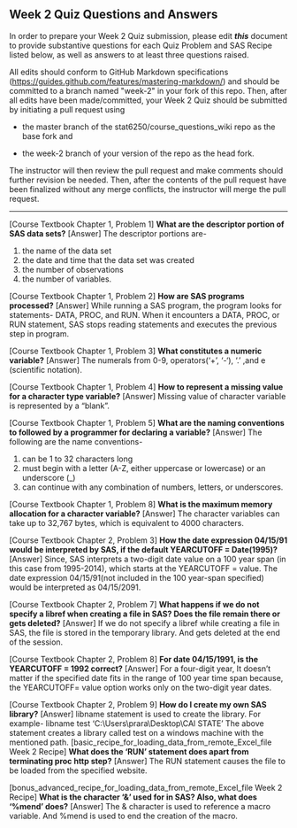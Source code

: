 
## Week 2 Quiz Questions and Answers

In order to prepare your Week 2 Quiz submission, please edit ***this*** document to provide substantive questions for each Quiz Problem and SAS Recipe listed below, as well as answers to at least three questions raised.

All edits should conform to GitHub Markdown specifications (https://guides.github.com/features/mastering-markdown/) and should be committed to a branch named "week-2" in your fork of this repo. Then, after all edits have been made/committed, your Week 2 Quiz should be submitted by initiating a pull request using

- the master branch of the stat6250/course_questions_wiki repo as the base fork and

- the week-2 branch of your version of the repo as the head fork.

The instructor will then review the pull request and make comments should further revision be needed. Then, after the contents of the pull request have been finalized without any merge conflicts, the instructor will merge the pull request.



********************************************************************************



[Course Textbook Chapter 1, Problem 1] **What are the descriptor portion of SAS data sets?** 
[Answer] The descriptor portions are- 
1. the name of the data set
2. the date and time that the data set was created
3. the number of observations
4. the number of variables.

[Course Textbook Chapter 1, Problem 2] **How are SAS programs processed?**
[Answer] While running a SAS program, the program looks for statements- DATA, PROC, and RUN. When it encounters a DATA, PROC, or RUN statement, SAS stops reading statements and executes the previous step in program. 

[Course Textbook Chapter 1, Problem 3] **What constitutes a numeric variable?**
[Answer] The numerals from 0-9, operators(‘+’, ‘-‘), ‘.’ ,and e (scientific notation).

[Course Textbook Chapter 1, Problem 4] **How to represent a missing value for a character type variable?**
[Answer] Missing value of character variable is represented by a “blank”.

[Course Textbook Chapter 1, Problem 5] **What are the naming conventions to followed by a programmer for declaring a variable?**
[Answer] The following are the name conventions-
1.	can be 1 to 32 characters long
2.	must begin with a letter (A-Z, either uppercase or lowercase) or an underscore (_)
3.	can continue with any combination of numbers, letters, or underscores.

[Course Textbook Chapter 1, Problem 8] **What is the maximum memory allocation for a character variable?**
[Answer] The character variables can take up to 32,767 bytes, which is equivalent to 4000 characters. 

[Course Textbook Chapter 2, Problem 3] **How the date expression 04/15/91 would be interpreted by SAS, if the default YEARCUTOFF = Date(1995)?**
[Answer] Since, SAS interprets a two-digit date value on a 100 year span (in this case from 1995-2014), which starts at the YEARCUTOFF = value. The date expression 04/15/91(not included in the 100 year-span specified) would be interpreted as 04/15/2091.

[Course Textbook Chapter 2, Problem 7] **What happens if we do not specify a libref when creating a file in SAS? Does the file remain there or gets deleted?**
[Answer] If we do not specify a libref while creating a file in SAS, the file is stored in the temporary library. And gets deleted at the end of the session.

[Course Textbook Chapter 2, Problem 8] **For date 04/15/1991, is the YEARCUTOFF = 1992 correct?**
[Answer] For a four-digit year, It doesn’t matter if the specified date fits in the range of 100 year time span because, the YEARCUTOFF= value option works only on the two-digit year dates.

[Course Textbook Chapter 2, Problem 9] **How do I create my own SAS library?**
[Answer] libname statement is used to create the library. For example- 
libname test ‘C:\Users\prara\Desktop\CAl STATE’
The above statement creates a library called test on a windows machine with the mentioned path.
[basic_recipe_for_loading_data_from_remote_Excel_file Week 2 Recipe] **What does the ‘RUN’ statement does apart from terminating proc http step?**
[Answer] The RUN statement causes the file to be loaded from the specified website. 

[bonus_advanced_recipe_for_loading_data_from_remote_Excel_file Week 2 Recipe] **What is the character ‘&’ used for in SAS? Also, what does ‘%mend’ does?**
[Answer] The & character is used to reference a macro variable. And %mend is used to end the creation of the macro.
